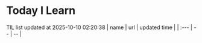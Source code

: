 # Today I Learn 
TIL list updated at 2025-10-10 02:20:38
| name | url | updated time |
| :--- | -- | -- |

